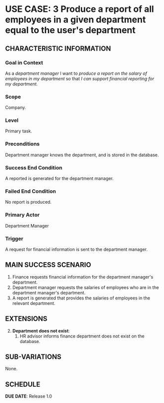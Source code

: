 # USE CASE: 3 Produce a report of all employees in a given department equal to the user's department

## CHARACTERISTIC INFORMATION

### Goal in Context

As a *department manager* I want to *produce a report on the salary of employees in my department* so that *I can support financial reporting for my department.*

### Scope

Company.

### Level

Primary task.

### Preconditions

Department manager knows the department, and is stored in the database.

### Success End Condition

A reported is generated for the department manager.

### Failed End Condition

No report is produced.

### Primary Actor

Department Manager

### Trigger

A request for financial information is sent to the department manager.

## MAIN SUCCESS SCENARIO

1. Finance requests financial information for the department manager's department.
2. Department manager requests the salaries of employees who are in the department manager's department.
3. A report is generated that provides the salaries of employees in the relevant department.

## EXTENSIONS

2. **Department does not exist**:
    1. HR advisor informs finance department does not exist on the database.

## SUB-VARIATIONS

None.

## SCHEDULE

**DUE DATE**: Release 1.0